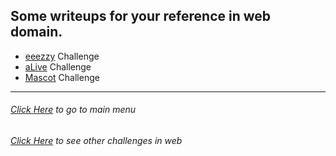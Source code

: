 ## Some writeups for your reference in web domain.

* [eeezzy](http://klsgit-wgcs.github.io/VishwaCTF-2023/writeups/web/eeezzy) Challenge
* [aLive](http://klsgit-wgcs.github.io/VishwaCTF-2023/writeups/web/aLive) Challenge
* [Mascot](http://klsgit-wgcs.github.io/VishwaCTF-2023/writeups/web/Mascot) Challenge


---------
###### [Click Here](http://klsgit-wgcs.github.io/VishwaCTF-2023) to go to main menu
###### [Click Here](http://klsgit-wgcs.github.io/VishwaCTF-2023/writeups/web) to see other challenges in *web*

